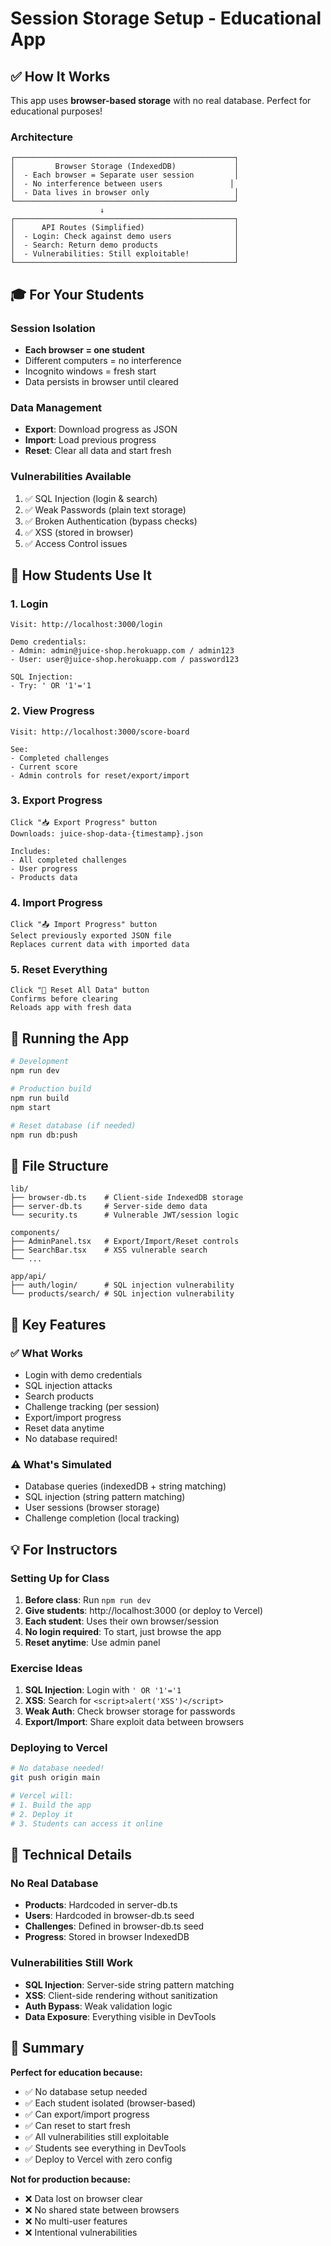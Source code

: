 # Session Storage Setup - Educational App

## ✅ How It Works

This app uses **browser-based storage** with no real database. Perfect for educational purposes!

### Architecture

```
┌─────────────────────────────────────────────────┐
│         Browser Storage (IndexedDB)             │
│  - Each browser = Separate user session         │
│  - No interference between users               │
│  - Data lives in browser only                   │
└─────────────────────────────────────────────────┘
                    ↓
┌─────────────────────────────────────────────────┐
│      API Routes (Simplified)                    │
│  - Login: Check against demo users              │
│  - Search: Return demo products                 │
│  - Vulnerabilities: Still exploitable!          │
└─────────────────────────────────────────────────┘
```

## 🎓 For Your Students

### Session Isolation
- **Each browser = one student**
- Different computers = no interference
- Incognito windows = fresh start
- Data persists in browser until cleared

### Data Management
- **Export**: Download progress as JSON
- **Import**: Load previous progress
- **Reset**: Clear all data and start fresh

### Vulnerabilities Available
1. ✅ SQL Injection (login & search)
2. ✅ Weak Passwords (plain text storage)
3. ✅ Broken Authentication (bypass checks)
4. ✅ XSS (stored in browser)
5. ✅ Access Control issues

## 📱 How Students Use It

### 1. Login
```
Visit: http://localhost:3000/login

Demo credentials:
- Admin: admin@juice-shop.herokuapp.com / admin123
- User: user@juice-shop.herokuapp.com / password123

SQL Injection:
- Try: ' OR '1'='1
```

### 2. View Progress
```
Visit: http://localhost:3000/score-board

See:
- Completed challenges
- Current score
- Admin controls for reset/export/import
```

### 3. Export Progress
```
Click "📥 Export Progress" button
Downloads: juice-shop-data-{timestamp}.json

Includes:
- All completed challenges
- User progress
- Products data
```

### 4. Import Progress
```
Click "📤 Import Progress" button
Select previously exported JSON file
Replaces current data with imported data
```

### 5. Reset Everything
```
Click "🔄 Reset All Data" button
Confirms before clearing
Reloads app with fresh data
```

## 🚀 Running the App

```bash
# Development
npm run dev

# Production build
npm run build
npm start

# Reset database (if needed)
npm run db:push
```

## 📂 File Structure

```
lib/
├── browser-db.ts    # Client-side IndexedDB storage
├── server-db.ts     # Server-side demo data
└── security.ts      # Vulnerable JWT/session logic

components/
├── AdminPanel.tsx   # Export/Import/Reset controls
├── SearchBar.tsx    # XSS vulnerable search
└── ...

app/api/
├── auth/login/      # SQL injection vulnerability
└── products/search/ # SQL injection vulnerability
```

## 🎯 Key Features

### ✅ What Works
- Login with demo credentials
- SQL injection attacks
- Search products
- Challenge tracking (per session)
- Export/import progress
- Reset data anytime
- No database required!

### ⚠️ What's Simulated
- Database queries (indexedDB + string matching)
- SQL injection (string pattern matching)
- User sessions (browser storage)
- Challenge completion (local tracking)

## 💡 For Instructors

### Setting Up for Class
1. **Before class**: Run `npm run dev`
2. **Give students**: http://localhost:3000 (or deploy to Vercel)
3. **Each student**: Uses their own browser/session
4. **No login required**: To start, just browse the app
5. **Reset anytime**: Use admin panel

### Exercise Ideas
1. **SQL Injection**: Login with `' OR '1'='1`
2. **XSS**: Search for `<script>alert('XSS')</script>`
3. **Weak Auth**: Check browser storage for passwords
4. **Export/Import**: Share exploit data between browsers

### Deploying to Vercel
```bash
# No database needed!
git push origin main

# Vercel will:
# 1. Build the app
# 2. Deploy it
# 3. Students can access it online
```

## 🔧 Technical Details

### No Real Database
- **Products**: Hardcoded in server-db.ts
- **Users**: Hardcoded in browser-db.ts seed
- **Challenges**: Defined in browser-db.ts seed
- **Progress**: Stored in browser IndexedDB

### Vulnerabilities Still Work
- **SQL Injection**: Server-side string pattern matching
- **XSS**: Client-side rendering without sanitization
- **Auth Bypass**: Weak validation logic
- **Data Exposure**: Everything visible in DevTools

## 📝 Summary

**Perfect for education because:**
- ✅ No database setup needed
- ✅ Each student isolated (browser-based)
- ✅ Can export/import progress
- ✅ Can reset to start fresh
- ✅ All vulnerabilities still exploitable
- ✅ Students see everything in DevTools
- ✅ Deploy to Vercel with zero config

**Not for production because:**
- ❌ Data lost on browser clear
- ❌ No shared state between browsers
- ❌ No multi-user features
- ❌ Intentional vulnerabilities

